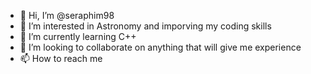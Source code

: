 - 👋 Hi, I’m @seraphim98
- 👀 I’m interested in Astronomy and imporving my coding skills
- 🌱 I’m currently learning C++
- 💞️ I’m looking to collaborate on anything that will give me experience
- 📫 How to reach me 

<!---
seraphim98/seraphim98 is a ✨ special ✨ repository because its `README.md` (this file) appears on your GitHub profile.
You can click the Preview link to take a look at your changes.
--->
